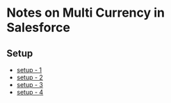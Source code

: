 # Notes on Multi Currency in Salesforce 

## Setup

- [setup - 1](img/mc-1.png)
- [setup - 2](img/mc-2.png)
- [setup - 3](img/mc-3.png)
- [setup - 4](img/mc-4.png)
